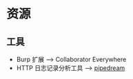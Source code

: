 # 资源

## 工具

* Burp 扩展 --> Collaborator Everywhere
* HTTP 日志记录分析工具 --> [pipedream](https://pipedream.com/workflows)
